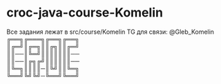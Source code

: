 # croc-java-course-Komelin
Все задания лежат в src/course/Komelin
TG для связи: @Gleb_Komelin  
╔══╗╔═══╗╔══╗╔══╗  
║╔═╝║╔═╗║║╔╗║║╔═╝  
║║──║╚═╝║║║║║║║──  
║║──║╔╗╔╝║║║║║║──  
║╚═╗║║║║─║╚╝║║╚═╗  
╚══╝╚╝╚╝─╚══╝╚══╝  

